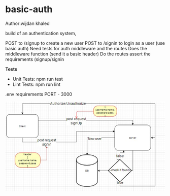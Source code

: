 # basic-auth
Author:wijdan khaled

 build of an authentication system,

 POST to /signup to create a new user
POST to /signin to login as a user (use basic auth)
Need tests for auth middleware and the routes
Does the middleware function (send it a basic header)
Do the routes assert the requirements (signup/signin


**Tests**
- Unit Tests: npm run test
- Lint Tests: npm run lint

.env requirements
PORT - 3000

![uml](./lab06.jpg)